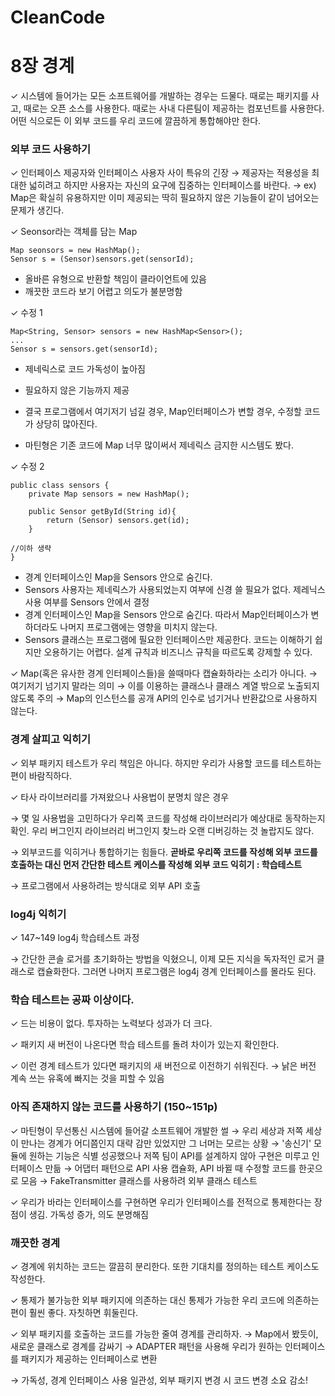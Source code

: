 # CleanCode
# 8장 경계

✓ 시스템에 들어가는 모든 소프트웨어를 개발하는 경우는 드물다. 때로는 패키지를 사고, 때로는 오픈 소스를 사용한다. 때로는 사내 다른팀이 제공하는 컴포넌트를 사용한다. 어떤 식으로든 이 외부 코드를 우리 코드에 깔끔하게 통합해야만 한다.

###

### 외부 코드 사용하기

✓ 인터페이스 제공자와 인터페이스 사용자 사이 특유의 긴장
→ 제공자는 적용성을 최대한 넓히려고 하지만 사용자는 자신의 요구에 집중하는 인터페이스를 바란다.
→ ex) Map은 확실히 유용하지만 이미 제공되는 딱히 필요하지 않은 기능들이 같이 넘어오는 문제가 생긴다.

✓ Seonsor라는 객체를 담는 Map

```
Map seonsors = new HashMap();
Sensor s = (Sensor)sensors.get(sensorId);
```

- 올바른 유형으로 반환할 책임이 클라이언트에 있음
- 깨끗한 코드라 보기 어렵고 의도가 불분명함

✓ 수정 1

```
Map<String, Sensor> sensors = new HashMap<Sensor>();
...
Sensor s = sensors.get(sensorId);
```

- 제네릭스로 코드 가독성이 높아짐
- 필요하지 않은 기능까지 제공

- 결국 프로그램에서 여기저기 넘길 경우, Map인터페이스가 변할 경우, 수정할 코드가 상당히 많아진다.
- 마틴형은 기존 코드에 Map 너무 많이써서 제네릭스 금지한 시스템도 봤다.

✓ 수정 2

```
public class sensors {
    private Map sensors = new HashMap();

    public Sensor getById(String id){
        return (Sensor) sensors.get(id);
    }

//이하 생략
}
```

- 경계 인터페이스인 Map을 Sensors 안으로 숨긴다.
- Sensors 사용자는 제네릭스가 사용되었는지 여부에 신경 쓸 필요가 없다. 제레닉스 사용 여부를 Sensors 안에서 결정
- 경계 인터페이스인 Map을 Sensors 안으로 숨긴다. 따라서 Map인터페이스가 변하더라도 나머지 프로그램에는 영향을 미치지 않는다.
- Sensors 클래스는 프로그램에 필요한 인터페이스만 제공한다. 코드는 이해하기 쉽지만 오용하기는 어렵다. 설계 규칙과 비즈니스 규칙을 따르도록 강제할 수 있다.

✓ Map(혹은 유사한 경계 인터페이스들)을 쓸때마다 캡슐화하라는 소리가 아니다.
→ 여기저기 넘기지 말라는 의미
→ 이를 이용하는 클래스나 클래스 계열 밖으로 노출되지 않도록 주의
→ Map의 인스턴스를 공개 API의 인수로 넘기거나 반환값으로 사용하지 않는다.

###

### 경계 살피고 익히기

✓ 외부 패키지 테스트가 우리 책임은 아니다. 하지만 우리가 사용할 코드를 테스트하는 편이 바람직하다.

✓ 타사 라이브러리를 가져왔으나 사용법이 분명치 않은 경우

→ 몇 일 사용법을 고민하다가 우리쪽 코드를 작성해 라이브러리가 예상대로 동작하는지 확인. 우리 버그인지 라이브러리 버그인지 찾느라 오랜 디버깅하는 것 놀랍지도 않다.

→ 외부코드를 익히거나 통합하기는 힘들다. **곧바로 우리쪽 코드를 작성해 외부 코드를 호출하는 대신 먼저 간단한 테스트 케이스를 작성해 외부 코드 익히기 : 학습테스트**

→ 프로그램에서 사용하려는 방식대로 외부 API 호출

###

### log4j 익히기

✓ 147~149 log4j 학습테스트 과정

→ 간단한 콘솔 로거를 초기화하는 방법을 익혔으니, 이제 모든 지식을 독자적인 로거 클래스로 캡슐화한다. 그러면 나머지 프로그램은 log4j 경계 인터페이스를 몰라도 된다.

### 학습 테스트는 공짜 이상이다.

✓ 드는 비용이 없다. 투자하는 노력보다 성과가 더 크다.

✓ 패키지 새 버전이 나온다면 학습 테스트를 돌려 차이가 있는지 확인한다.

✓ 이런 경계 테스트가 있다면 패키지의 새 버전으로 이전하기 쉬워진다.
→ 낡은 버전 계속 쓰는 유혹에 빠지는 것을 피할 수 있음

### 아직 존재하지 않는 코드를 사용하기 (150~151p)

✓ 마틴형이 무선통신 시스템에 들어갈 소프트웨어 개발한 썰
→ 우리 세상과 저쪽 세상이 만나는 경계가 어디쯤인지 대략 감만 있었지만 그 너머는 모르는 상황
→ '송신기' 모듈에 원하는 기능은 식별 성공했으나 저쪽 팀이 API를 설계하지 않아 구현은 미루고 인터페이스 만듦
→ 어댑터 패턴으로 API 사용 캡슐화, API 바뀔 때 수정할 코드를 한곳으로 모음
→ FakeTransmitter 클래스를 사용하려 외부 클래스 테스트

✓ 우리가 바라는 인터페이스를 구현하면 우리가 인터페이스를 전적으로 통제한다는 장점이 생김. 가독성 증가, 의도 분명해짐

### 깨끗한 경계

✓ 경계에 위치하는 코드는 깔끔히 분리한다. 또한 기대치를 정의하는 테스트 케이스도 작성한다.

✓ 통제가 불가능한 외부 패키지에 의존하는 대신 통제가 가능한 우리 코드에 의존하는 편이 훨씬 좋다. 자칫하면 휘둘린다.

✓ 외부 패키지를 호출하는 코드를 가능한 줄여 경계를 관리하자.
→ Map에서 봤듯이, 새로운 클래스로 경계를 감싸기
→ ADAPTER 패턴을 사용해 우리가 원하는 인터페이스를 패키지가 제공하는 인터페이스로 변환

→ 가독성, 경계 인터페이스 사용 일관성, 외부 패키지 변경 시 코드 변경 소요 감소!